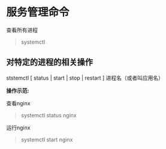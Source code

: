 # 服务管理命令

查看所有进程
> systemctl

## 对特定的进程的相关操作

ststemctl [ status \| start \| stop \| restart ] 进程名（或者叫应用名）

**操作示范:** 

查看nginx 
> systemctl status nginx

运行nginx
> systemctl start nginx
